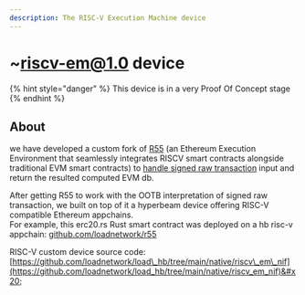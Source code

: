 ```yaml
---
description: The RISC-V Execution Machine device
---
```


# \~riscv-em@1.0 device

{% hint style="danger" %}
This device is in a very Proof Of Concept stage
{% endhint %}

## About

we have developed a custom fork of [R55](https://github.com/loadnetwork/r55) (an Ethereum Execution Environment that seamlessly integrates RISCV smart contracts alongside traditional EVM smart contracts) to [handle signed raw transaction](https://github.com/loadnetwork/r55/blob/main/r55/src/exec.rs#L27) input and return the resulted computed EVM db.

After getting R55 to work with the OOTB interpretation of signed raw transaction, we built on top of it a hyperbeam device offering RISC-V compatible Ethereum appchains.\
For example, this erc20.rs Rust smart contract was deployed on a hb risc-v appchain: [github.com/loadnetwork/r55](https://github.com/loadnetwork/r55/blob/main/examples/erc20/src/lib.rs)

RISC-V custom device source code: [https://github.com/loadnetwork/load\_hb/tree/main/native/riscv\_em\_nif](https://github.com/loadnetwork/load_hb/tree/main/native/riscv_em_nif)&#x20;
